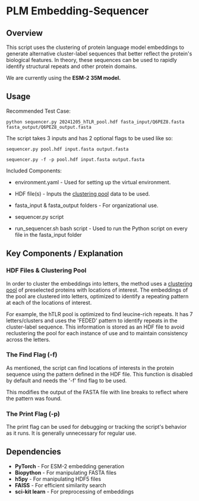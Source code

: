 # PLM Embedding-Sequencer
 
## Overview

This script uses the clustering of  protein language model embeddings to generate alternative cluster-label sequences that better reflect the protein's biological features. In theory, these sequences can be used to rapidly identify structural repeats and other protein domains.

We are currently using the **ESM-2 35M model.**

## Usage

Recommended Test Case:

```
python sequencer.py 20241205_hTLR_pool.hdf fasta_input/Q6PEZ8.fasta fasta_output/Q6PEZ8_output.fasta
```

The script takes 3 inputs and has 2 optional flags to be used like so:
```
sequencer.py pool.hdf input.fasta output.fasta
```
```
sequencer.py -f -p pool.hdf input.fasta output.fasta
```

Included Components:
* environment.yaml - Used for setting up the virtual environment.

* HDF file(s) - Inputs the <ins>clustering pool</ins> data to be used.

* fasta_input & fasta_output folders - For organizational use.

* sequencer.py script

* run_sequencer.sh bash script - Used to run the Python script on every file in the fasta_input folder

## Key Components / Explanation

### HDF Files & Clustering Pool

In order to cluster the embeddings into letters, the method uses a <ins>clustering pool</ins> of preselected proteins with locations of interest. The embeddings of the pool are clustered into letters, optimized to identify a repeating pattern at each of the locations of interest.

For example, the hTLR pool is optimized to find leucine-rich repeats. It has 7 letters/clusters and uses the 'FEDED' pattern to identify repeats in the cluster-label sequence. This information is stored as an HDF file to avoid reclustering the pool for each instance of use and to maintain consistency across the letters.

### The Find Flag (-f)

As mentioned, the script can find locations of interests in the protein sequence using the pattern defined in the HDF file. This function is disabled by default and needs the '-f' find flag to be used. 

This modifies the output of the FASTA file with line breaks to reflect where the pattern was found. 

### The Print Flag (-p)

The print flag can be used for debugging or tracking the script's behavior as it runs. It is generally unnecessary for regular use.

## Dependencies

- **PyTorch** - For ESM-2 embedding generation  
- **Biopython** - For manipulating FASTA files  
- **h5py** - For manipulating HDF5 files  
- **FAISS** - For efficient similarity search
- **sci-kit learn** - For preprocessing of embeddings